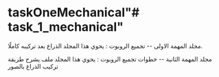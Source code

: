 # taskOneMechanical"# task_1_mechanical" 

مجلد المهمة الاولى -- تجميع الروبوت : 
يحوي هذا المجلد الذراع بعد تركيبه كاملًا. 


مجلد المهمة الثانية -- خطوات تجميع الروبوت  : 
يحوي هذا المجلد ملف يشرح طريقة تركيب الذراع بالصور 
